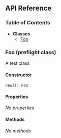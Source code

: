 ## API Reference

### Table of Contents

- **Classes**
  - <a href="#valid1.Foo">Foo</a>

### Foo (preflight class) <a class="wing-docs-anchor" id="valid1.Foo"></a>

A test class

#### Constructor

```
new(): Foo
```

#### Properties

*No properties*

#### Methods

*No methods*

